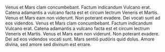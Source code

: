 Venus et Mars clam concumbebant. Factum indicandum Vulcano erat. Catena adamantis a vulcano facta est et circum lectrum Veneris et Martis. Venus et Mars eam non viderunt. Non poterant evadere. Dei vocati sunt ad eos videndos. Venus et Mars clam concumbebant. Factum indicandum Vulcano erat. Catena adamantis a vulcano facta est et circum lectrum Veneris et Martis. Venus et Mars eam non viderunt. Non poterant evadere. Dei ad eos videndos vocati sunt. Mars sentiō pudōris quid dolus. Amore divina, sed amore sed divinum est errare. 
